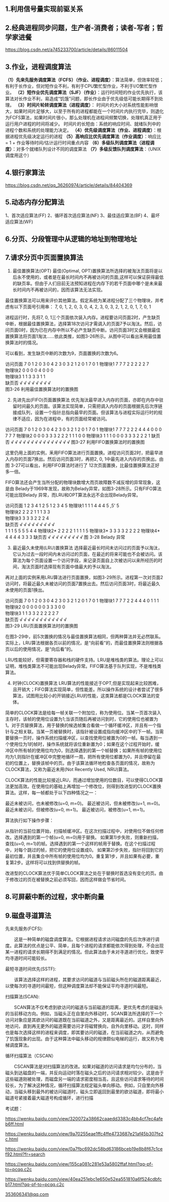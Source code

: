 ## 1.利用信号量实现前驱关系



## 2.经典进程同步问题，生产者-消费者；读者-写者；哲学家进餐

https://blog.csdn.net/a745233700/article/details/86011504

## 3.作业，进程调度算法

**（1）先来先服务调度算法（FCFS）（作业、进程调度）**：算法简单，但效率较低；有利于长作业，但对短作业不利，有利于CPU繁忙型作业，不利于I/O繁忙型作业。
**（2）短作业优先调度算法（SJF）（作业）**：运行时间短的作业优先执行，该算法对长作业不利，易造成“饥饿”问题，即长作业由于优先级低可能长期得不到处理。
**（3）时间片轮转调度算法（进程调度）**：
时间片的大小对系统性能影响很大，如果时间片足够大，以至于所有的进程都能在一个时间片内执行完毕，则退化为FCFS算法，如果时间片很小，那么处理机在进程间频繁切换，处理机真正用于运行用户进程的时间将减少。
时间片的长短由：系统的响应时间、就绪队列中的进程个数和系统的处理能力决定。
**（4）优先级调度算法（作业、进程调度）**：根据进程优先级决定运行的进程
**（5）高响应比优先调度算法（作业调度）**：响应比 = 1 + 作业等待时间/估计运行时间重点内容
**（6）多级队列调度算法（进程调度）**：对多个就绪队列设计不同的调度算法
**（7）多级反馈队列调度算法**：（UNIX调度用这个）

## 4.银行家算法

https://blog.csdn.net/qq_36260974/article/details/84404369

## 5.动态内存分配算法


1、首次适应算法(FF)
2、循环首次适应算法(NF)
3、最佳适应算法(BF)
4、最坏适应算法(WF)

## 6.分页、分段管理中从逻辑的地址到物理地址



## 7.请求分页中页面置换算法

1. 最佳置换算法(OPT)
最佳(Optimal, OPT)置换算法所选择的被淘汰页面将是以后永不使用的，或者是在最长时间内不再被访问的页面,这样可以保证获得最低的缺页率。但由于人们目前无法预知进程在内存下的若千页面中哪个是未来最长时间内不再被访问的，因而该算法无法实现。

最佳置换算法可以用来评价其他算法。假定系统为某进程分配了三个物理块，并考虑有以下页面号引用串：
    7, 0, 1, 2, 0, 3, 0, 4, 2, 3, 0, 3, 2, 1, 2, 0, 1, 7, 0, 1

进程运行时，先将7, 0, 1三个页面依次装入内存。进程要访问页面2时，产生缺页中断，根据最佳置换算法，选择第18次访问才需调入的页面7予以淘汰。然后，访问页面0时，因为已在内存中所以不必产生缺页中断。访问页面3时又会根据最佳置换算法将页面1淘汰……依此类推，如图3-26所示。从图中可以看出釆用最佳置换算法时的情况。

可以看到，发生缺页中断的次数为9，页面置换的次数为6。

访问页面	7	0	1	2	0	3	0	4	2	3	0	3	2	1	2	0	1	7	0	1
物理块1	7	7	7	2	 	2	 	2	 	 	2	 	 	2	 	 	 	7	 	 
物理块2	 	0	0	0	 	0	 	4	 	 	0	 	 	0	 	 	 	0	 	 
物理块3	 	 	1	1	 	3	 	3	 	 	3	 	 	1	 	 	 	1	 	 
缺页否	√	 	√	√	 	√	 	√	 	 	√	 	 	√	 	 	 	√	 	 
图3-26  利用最佳置换算法时的置换图

2. 先进先出(FIFO)页面置换算法
优先淘汰最早进入内存的页面，亦即在内存中驻留时间最久的页面。该算法实现简单，只需把调入内存的页面根据先后次序链接成队列，设置一个指针总指向最早的页面。但该算法与进程实际运行时的规律不适应，因为在进程中，有的页面经常被访问。

访问页面	7	0	1	2	0	3	0	4	2	3	0	3	2	1	2	0	1	7	0	1
物理块1	7	7	7	2	 	2	2	4	4	4	0	 	 	0	0	 	 	7	7	7
物理块2	 	0	0	0	 	3	3	3	2	2	2	 	 	1	1	 	 	1	0	0
物理块3	 	 	1	1	 	1	0	0	0	3	3	 	 	3	2	 	 	2	2	1
缺页否	√	√	√	√	 	√	√	√	√	√	√	 	 	√	√	 	 	√	√	√
图3-27  利用FIFO置换算法时的置换图


这里仍用上面的实例，釆用FIFO算法进行页面置换。进程访问页面2时，把最早进入内存的页面7换出。然后访问页面3时，再把2, 0, 1中最先进入内存的页换出。由图 3-27可以看出，利用FIFO算法时进行了 12次页面置换，比最佳置换算法正好多一倍。

FIFO算法还会产生当所分配的物理块数增大而页故障数不减反增的异常现象，这是由 Belady于1969年发现，故称为Belady异常，如图3-28所示。只有FIFO算法可能出现Belady 异常，而LRU和OPT算法永远不会出现Belady异常。

访问页面	1	2	3	4	1	2	5	1	2	3	4	5
物理块1	1	1	1	4	4	4	5	 	 	,5'	5	 
物理块2	 	2	2	2	1	1	1	 	 	3	3	 
物理块3	 	 	3	3	3	2	2	 	 	2	4	 
缺页否	√	√	√	√	√	√	√	 	 	√	√	 
 	 	1	1	1	 	 	5	5	5	5	4	4
物理块2*	 	2	2	2	 	 	2	1	1	1	1	5
物理块3*	 	 	3	3	 	 	3	3	2	2	2	2
物理块4*	 	 	 	4	 	 	4	4	4	3	3	3
缺页否	√	√	√	 	 	 	√	√	√	√	√	√
图 3-28   Belady 异常

3. 最近最久未使用(LRU)置换算法
选择最近最长时间未访问过的页面予以淘汰，它认为过去一段时间内未访问过的页面，在最近的将来可能也不会被访问。该算法为每个页面设置一个访问字段，来记录页面自上次被访问以来所经历的时间，淘汰页面时选择现有页面中值最大的予以淘汰。

再对上面的实例釆用LRU算法进行页面置换，如图3-29所示。进程第一次对页面2访问时，将最近最久未被访问的页面7置换出去。然后访问页面3时，将最近最久未使用的页面1换出。


访问页面	7	0	1	2	0	3	0	4	2	3	0	3	2	1	2	0	1	7	0	1
物理块1	7	7	7	2	 	2	 	4	4	4	0	 	 	1	 	1	 	1	 	 
物理块2	 	0	0	0	 	0	 	0	0	3	3	 	 	3	 	0	 	0	 	 
物理块3	 	 	1	1	 	3	 	3	2	2	2	 	 	2	 	2	 	7	 	 
缺页否	√	√	√	√	 	√	 	√	√	√	√	 	 	√	 	√	 	√	 	 
图3-29  LRU页面置换算法时的置换图


在图3-29中，前5次置换的情况与最佳置换算法相同，但两种算法并无必然联系。实际上，LRU算法根据各页以前的情况，是“向前看”的，而最佳置换算法则根据各页以后的使用情况，是“向后看”的。

LRU性能较好，但需要寄存器和栈的硬件支持。LRU是堆栈类的算法。理论上可以证明，堆栈类算法不可能出现Belady异常。FIFO算法基于队列实现，不是堆栈类算法。

4. 时钟(CLOCK)置换算法
LRU算法的性能接近于OPT,但是实现起来比较困难，且开销大；FIFO算法实现简单，但性能差。所以操作系统的设计者尝试了很多算法，试图用比较小的开销接近LRU的性能，这类算法都是CLOCK算法的变体。

简单的CLOCK算法是给每一帧关联一个附加位，称为使用位。当某一页首次装入主存时，该帧的使用位设置为1;当该页随后再被访问到时，它的使用位也被置为1。对于页替换算法，用于替换的候选帧集合看做一个循环缓冲区，并且有一个指针与之相关联。当某一页被替换时，该指针被设置成指向缓冲区中的下一帧。当需要替换一页时，操作系统扫描缓冲区，以查找使用位被置为0的一帧。每当遇到一个使用位为1的帧时，操作系统就将该位重新置为0；如果在这个过程开始时，缓冲区中所有帧的使用位均为0，则选择遇到的第一个帧替换；如果所有帧的使用位均为1,则指针在缓冲区中完整地循环一周，把所有使用位都置为0，并且停留在最初的位置上，替换该帧中的页。由于该算法循环地检查各页面的情况，故称为CLOCK算法，又称为最近未用(Not Recently Used, NRU)算法。

CLOCK算法的性能比较接近LRU，而通过增加使用的位数目，可以使得CLOCK算法更加高效。在使用位的基础上再增加一个修改位，则得到改进型的CLOCK置换算法。这样，每一帧都处于以下四种情况之一：

最近未被访问，也未被修改(u=0, m=0)。
最近被访问，但未被修改(u=1, m=0)。
最近未被访问，但被修改(u=0, m=1)。
最近被访问，被修改(u=1, m=1)。

算法执行如下操作步骤：

从指针的当前位置开始，扫描帧缓冲区。在这次扫描过程中，对使用位不做任何修改。选择遇到的第一个帧(u=0, m=0)用于替换。
如果第1)步失败，则重新扫描，查找(u=0, m=1)的帧。选择遇到的第一个这样的帧用于替换。在这个扫描过程中，对每个跳过的帧，把它的使用位设置成0。
如果第2)步失败，指针将回到它的最初位置，并且集合中所有帧的使用位均为0。重复第1步，并且如果有必要，重复第2步。这样将可以找到供替换的帧。

改进型的CLOCK算法优于简单CLOCK算法之处在于替换时首选没有变化的页。由于修改过的页在被替换之前必须写回，因而这样做会节省时间。

## 8.可屏蔽中断的过程，求中断向量



## 9.磁盘寻道算法

先来先服务(FCFS):

　　这是一种简单的磁盘调度算法。它根据进程请求访问磁盘的先后次序进行调度。此算法的优点是公平、简单，且每个进程的请求都能依次得到处理，不会出现某一进程的请求长期得不到满足的情况。但此算法由于未对寻道进行优化，致使平均寻道时间可能较长。

 最短寻道时间优先(SSTF):

 　　该算法选择这样的进程，其要求访问的磁道与当前磁头所在的磁道距离最近，以使每次的寻道时间最短，但这种调度算法却不能保证平均寻道时间最短。

 扫描算法(SCAN):

　　SCAN算法不仅考虑到欲访问的磁道与当前磁道的距离，更优先考虑的是磁头的当前移动方向。例如，当磁头正在自里向外移动时，SCAN算法所选择的下一个访问对象应是其欲访问的磁道既在当前磁道之外，又是距离最近的。这样自里向外地访问，直到再无更外的磁道需要访问才将磁臂换向，自外向里移动。这时，同样也是每次选择这样的进程来调度，即其要访问的磁道，在当前磁道之内，从而避免了饥饿现象的出现。由于这种算法中磁头移动的规律颇似电梯的运行，故又称为电梯调度算法。

循环扫描算法（CSCAN）

　　CSCAN算法是对扫描算法的改进。如果对磁道的访问请求是均匀分布的，当磁头到达磁盘的一端，并反向运动时落在磁头之后的访问请求相对较少。这是由于这些磁道刚被处理，而磁盘另一端的请求密度相当高，且这些访问请求等待的时间较长，为了解决这种情况，循环扫描算法规定磁头单向移动。例如，只自里向外移动，当磁头移到最外的被访问磁道时，磁头立即返回到最里的欲访磁道，即将最小磁道号紧接着最大磁道号构成循环，进行扫描

考试题：

https://wenku.baidu.com/view/320072a38662caaedd3383c4bb4cf7ec4afeb6ff.html

https://wenku.baidu.com/view/9a70255eae1ffc4ffe4733687e21af45b307fe2c.html

https://wenku.baidu.com/view/0a7fbc692dc58bd63186bceb19e8b8f67c1cef92.html?fr=search

https://wenku.baidu.com/view/155ca081c281e53a5802ffaf.html?qq-pf-to=pcqq.c2c

https://wenku.baidu.com/view/40ea251ebc1e650e52ea551810a6f524cdbfcb17.html?qq-pf-to=pcqq.c2c	



353606341@qq.com